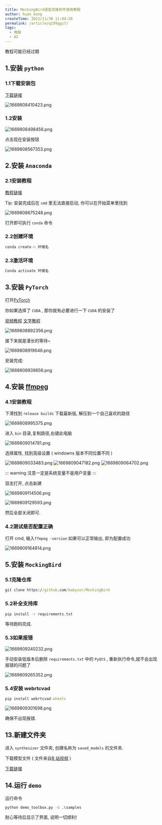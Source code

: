 ```yaml
---
title: MockingBird语音克隆软件使用教程
author: huan_kong
createTime: 2022/11/30 11:04:20
permalink: /article/q199qgz7/
tags:
  - 电脑
  - AI
---
```


教程可能已经过期

<!-- more -->

## 1.安装 `python`

### 1.1下载安装包

[下载链接](https://python.org/downloads/windows)

![1669808410423.png](https://img.huankong.top/i/2022/11/30/6387411c20645.png)

### 1.2安装

![1669808498456.png](https://img.huankong.top/i/2022/11/30/63874173d4144.png)

点击现在安装按钮

![1669808567353.png](https://img.huankong.top/i/2022/11/30/638741b8b8b08.png)

## 2.安装 `Anaconda`

### 2.1安装教程

[教程链接](https://zhuanlan.zhihu.com/p/348120084)

Tip: 安装完成后在 `cmd` 里无法直接启动, 你可以在开始菜单里找到

![1669808675248.png](https://img.huankong.top/i/2022/11/30/63874224825cf.png)

打开即可执行 `conda` 命令

### 2.2创建环境

``` bat
conda create-n 环境名
```

### 2.3激活环境

``` bat
Conda activate 环境名
```

## 3.安装 `PyTorch`

打开[PyTorch](https://pytorch.org/get-started/locally/)

你如果选择了 `CUDA` , 那你就有必要进行一下 `CUDA` 的安装了

[视频教程](https://www.bilibili.com/video/BV1q54y1y7Mf) [文字教程](./安装CUDA.md)

![1669808892356.png](https://img.huankong.top/i/2022/11/30/638742fdec0aa.png)

接下来就是漫长的等待~

![1669808919646.png](https://img.huankong.top/i/2022/11/30/63874318651c0.png)

安装完成:

![1669808939656.png](https://img.huankong.top/i/2022/11/30/6387432c5d5e3.png)

## 4.安装 [ffmpeg](https://www.gyan.dev/ffmpeg/builds/)

### 4.1安装教程

下滑找到 `release builds` 下载最新版, 解压到一个自己喜欢的路径

![1669808995375.png](https://img.huankong.top/i/2022/11/30/6387436429501.png)

进入 `bin` 目录,复制路径,右键此电脑

![1669809014781.png](https://img.huankong.top/i/2022/11/30/638743784806f.png)

选择属性, 找到高级设置 ( windowns 版本不同位置不同 )

![1669809033483.png](https://img.huankong.top/i/2022/11/30/6387438bd5e0f.png)
![1669809047182.png](https://img.huankong.top/i/2022/11/30/63874397eb711.png)
![1669809064702.png](https://img.huankong.top/i/2022/11/30/638743a975104.png)

::: warning
注意一定是系统变量不是用户变量
:::

双击打开, 点击新建

![1669809114506.png](https://img.huankong.top/i/2022/11/30/638743db428ed.png)

![1669809129593.png](https://img.huankong.top/i/2022/11/30/638743ea65dcc.png)

然后全部关闭即可.

### 4.2测试是否配置正确

打开 cmd, 输入`ffmpeg -version`
如果可以正常输出, 即为配置成功

![1669809164814.png](https://img.huankong.top/i/2022/11/30/6387440d9315e.png)

## 5.安装 `MockingBird`

### 5.1克隆仓库

``` bat
git clone https://github.com/babysor/MockingBird
```

### 5.2补全支持库

``` bat
pip install -r requirements.txt
```

等待跑码完成.

### 5.3如果报错

![1669809240232.png](https://img.huankong.top/i/2022/11/30/63874458f2cd6.png)

手动安装低版本后删除 `requirements.txt` 中的 `PyQt5` , 重新执行命令,就不会出现报错的问题了

![1669809265352.png](https://img.huankong.top/i/2022/11/30/638744725e6e8.png)

### 5.4安装 webrtcvad

``` bat
pip install webrtcvad-wheels
```

![1669809301698.png](https://img.huankong.top/i/2022/11/30/6387449679680.png)

确保不出现报错.

## 13.新建文件夹

进入 `synthesizer` 文件夹, 创建名称为 `saved_models` 的文件夹.

下载模型文件 ( 文件来自[B 站视频](https://www.bilibili.com/video/BV1DL4y1q7VL) )

[下载链接](https://x5cxfh7xs6.feishu.cn/file/boxcnk9Fzkx2yV6lqkPTZVikFif)

## 14.运行 `demo`

运行命令

``` bat
python demo_toolbox.py -d .\samples
```

耐心等待后显示了界面, 说明一切顺利!
